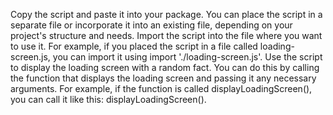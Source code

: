 Copy the script and paste it into your package. You can place the script in a separate file or incorporate it into an
existing file, depending on your project's structure and needs.
Import the script into the file where you want to use it. For example, if you placed the script in a file called
loading-screen.js, you can import it using import './loading-screen.js'.
Use the script to display the loading screen with a random fact. You can do this by calling the function that displays
the loading screen and passing it any necessary arguments. For example, if the function is called
displayLoadingScreen(), you can call it like this: displayLoadingScreen().
